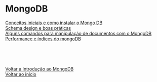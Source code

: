# MongoDB

[Conceitos iniciais e como instalar o Mongo DB](/Arquivos/Conteudo/5%20-%20Trabalhando%20com%20banco%20de%20dados%20sql%20e%20nosql/5.2.2.1%20Conceitos%20iniciais.md)<br>
[Schema design e boas práticas](/Arquivos/Conteudo/5%20-%20Trabalhando%20com%20banco%20de%20dados%20sql%20e%20nosql/5.2.2.2%20Schema%20e%20boas%20praticas.md.md)<br>
[Alguns comandos para manipulação de documentos com o MongoDB](/Arquivos/Conteudo/5%20-%20Trabalhando%20com%20banco%20de%20dados%20sql%20e%20nosql/5.2.2.3%20Alguns%20comandos.md)<br>
[Performance e índices do mongoDB](/Arquivos/Conteudo/5%20-%20Trabalhando%20com%20banco%20de%20dados%20sql%20e%20nosql/5.2.2.4%20Performance%20e%20agregacoes.md)

<br>

<br>

<br>

[Voltar a Introdução ao MongoDB](/Arquivos/Conteudo/5%20-%20Trabalhando%20com%20banco%20de%20dados%20sql%20e%20nosql/5.2%20Introducao%20ao%20mongodb.md)<br>
[Voltar ao inicio](/README.md)